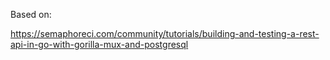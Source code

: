 Based on:

https://semaphoreci.com/community/tutorials/building-and-testing-a-rest-api-in-go-with-gorilla-mux-and-postgresql
